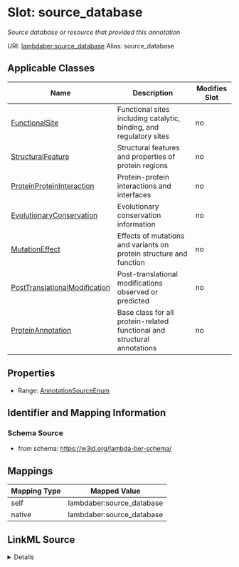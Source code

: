 

# Slot: source_database 


_Source database or resource that provided this annotation_





URI: [lambdaber:source_database](https://w3id.org/lambda-ber-schema/source_database)
Alias: source_database

<!-- no inheritance hierarchy -->





## Applicable Classes

| Name | Description | Modifies Slot |
| --- | --- | --- |
| [FunctionalSite](FunctionalSite.md) | Functional sites including catalytic, binding, and regulatory sites |  no  |
| [StructuralFeature](StructuralFeature.md) | Structural features and properties of protein regions |  no  |
| [ProteinProteinInteraction](ProteinProteinInteraction.md) | Protein-protein interactions and interfaces |  no  |
| [EvolutionaryConservation](EvolutionaryConservation.md) | Evolutionary conservation information |  no  |
| [MutationEffect](MutationEffect.md) | Effects of mutations and variants on protein structure and function |  no  |
| [PostTranslationalModification](PostTranslationalModification.md) | Post-translational modifications observed or predicted |  no  |
| [ProteinAnnotation](ProteinAnnotation.md) | Base class for all protein-related functional and structural annotations |  no  |






## Properties

* Range: [AnnotationSourceEnum](AnnotationSourceEnum.md)




## Identifier and Mapping Information






### Schema Source


* from schema: https://w3id.org/lambda-ber-schema/




## Mappings

| Mapping Type | Mapped Value |
| ---  | ---  |
| self | lambdaber:source_database |
| native | lambdaber:source_database |




## LinkML Source

<details>
```yaml
name: source_database
description: Source database or resource that provided this annotation
from_schema: https://w3id.org/lambda-ber-schema/
rank: 1000
alias: source_database
owner: ProteinAnnotation
domain_of:
- ProteinAnnotation
range: AnnotationSourceEnum

```
</details>